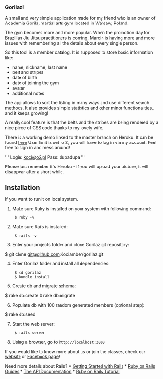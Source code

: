 ### Gorilaz!

A small and very simple application made for my friend who is an owner of Academia Gorila, martial arts gym located in Warsaw, Poland.

The gym becomes more and more popular. When the promotion day for Brazilian Jiu Jitsu practitioners is coming, Marcin is having more and more issues with remembering all the details about every single person.

So this tool is a member catalog. It is supposed to store basic information like:
- name, nickname, last name
- belt and stripes
- date of birth
- date of joining the gym
- avatar
- additional notes

The app allows to sort the listing in many ways and use different search methods. It also provides simple statistics and other minor functionalities.. and it keeps growing!

A really cool feature is that the belts and the stripes are being rendered by a nice piece of CSS code thanks to my lovely wife.

There is a working demo linked to the master branch on Heroku. It can be found [here](http://gorilaz.herokuapp.com "Gorilaz test")
User limit is set to 2, you will have to log in via my account. Feel free to sign in and mess around!

'''
Login:  koci@o2.pl
Pass:   dupadupa
'''

Please just remember it's Heroku - if you will upload your picture, it will disappear after a short while.

## Installation
If you want to run it on local system.

1. Make sure Ruby is installed on your system with following command:

        $ ruby -v

2. Make sure Rails is installed:

        $ rails -v

3. Enter your projects folder and clone Gorilaz git repository:

  $ git clone git@github.com:Kociamber/gorilaz.git

4. Enter Gorilaz folder and install all dependencies:

        $ cd gorilaz
        $ bundle install

5. Create db and migrate schema:

  $ rake db:create
  $ rake db:migrate

6. Populate db with 100 random generated members (optional step):

  $ rake db:seed

7. Start the web server:

        $ rails server

8. Using a browser, go to `http://localhost:3000`

If you would like to know more about us or join the classes, check our [website](https://www.gorila.pl "Gorila's Homepage") or [Facebook page](https://www.facebook.com/GorilaAkademia/?fref=ts "FB")!

Need more details about Rails?
    * [Getting Started with Rails](http://guides.rubyonrails.org/getting_started.html)
    * [Ruby on Rails Guides](http://guides.rubyonrails.org)
    * [The API Documentation](http://api.rubyonrails.org)
    * [Ruby on Rails Tutorial](http://www.railstutorial.org/book)
